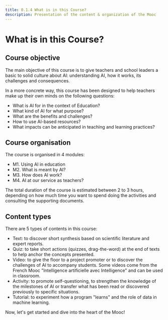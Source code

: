 ```yaml
---
title: 0.1.4 What is in this Course?
description: Presentation of the content & organization of the Mooc
---
```

# What is in this Course?

## Course objective
The main objective of this course is to give teachers and school leaders a basic to solid culture about AI: understanding AI, how it works, its challenges and consequences.

In a more concrete way, this course has been designed to help teachers make up their own minds on the following questions:

- What is AI for in the context of Education?
- What kind of AI for what purpose?
- What are the benefits and challenges?
- How to use AI-based resources?
- What impacts can be anticipated in teaching and learning practices?

## Course organisation

The course is organised in 4 modules:

- M1. Using AI in education
- M2. What is meant by AI?
- M3. How does AI work?
- M4. AI at our service as teachers?

The total duration of the course is estimated between 2 to 3 hours, depending on how much time you want to spend doing the activities and consulting the supporting documents.

## Content types

There are 5 types of contents in this course:

- Text: to discover short synthesis based on scientific literature and expert reports.
- Quiz: to take short actions (quizzes, drag-the-word) at the end of texts to help anchor the concepts presented.
- Video: to give the floor to a project promoter or to discover the challenges of AI to accompany students. Some videos come from the French Mooc "Intelligence artificielle avec Intelligence" and can be used in classroom.
- Activity: to promote self-questioning, to strengthen the knowledge of the milestones of AI or transfer what has been read or discovered previously to specific situations.
- Tutorial: to experiment how a program "learns" and the role of data in machine learning.

Now, let's get started and dive into the heart of the Mooc!
